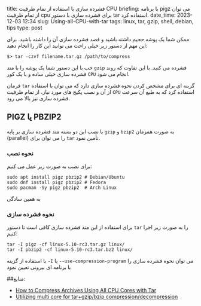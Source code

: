 title: فشرده سازی با استفاده از تمام ظرفیت CPU
briefing: با برنامه pigz می توان از تمام ظرفیت cpu برای فشرده سازی با دستور tar استفاده کرد.
date_time: 2023-12-03 12:34
slug: Using-all-CPU-with-tar
tags: linux, tar, gzip, shell, debian, tips
type: post

ممکن شما یک پوشه حجیم داشته باشید و قصد فشرده سازی آن را داشته باشید. برای این مهم از دستور زیر خیلی راحت 
می توانید این کار را انجام دهید:

    $> tar -czvf filename.tar.gz /path/to/compress

خب با این دستور شما یک پوشه را با متد `gzip` فشرده می کنید. با این تفاوت که روند فشرده سازی خیلی ساده و 
با یک کور `CPU` انجام می شود.

فرمان `tar` گزینه ای برای مشخص کردن نحوه فشرده سازی دارد که می توان با استفاده از آن و نصب پکیج های 
مورد نیاز، از تمام ظرفیت  `CPU` استفاده کرد که به طبع آن سرعت فشرده سازی نیز بالا می رود.

## PIGZ یا PBZIP2
با نصب این دو بسته متد فشرده سازی بر پایه `gzip` و `bzip2` به صورت همزمان (parallel) را می توان برای 
`tar` تأمین نمود.

### نحوه نصب
برای نصب به صورت زیر عمل می کنیم:

    sudo apt install pigz pbzip2 # Debian/Ubuntu
    sudo dnf install pigz pbzip2 # Fedora
    sudo pacman -Sy pigz pbzip2  # Arch Linux

به همین سادگی

### نحوه فشرده سازی

برای استفاده از این متد فشرده سازی کافی است تا دستور `tar` را به صورت زیر اجرا کنیم:

    tar -I pigz -cf linux-5.10-rc3.tar.gz linux/
    tar -I pbzip2 -cf linux-5.10-rc3.tar.bz2 linux/

با استفاده از گزینه `-I` یا `--use-compression-program`  می توان نحوه فشرده سازی را با 
برنامه ای بیرونی تعیین نمود

##منابع:

- [How to Compress Archives Using All CPU Cores with Tar](https://www.maketecheasier.com/compress-archives-using-all-cpu-cores-tar/)
- [Utilizing multi core for tar+gzip/bzip compression/decompression](https://stackoverflow.com/a/17110941/926639)